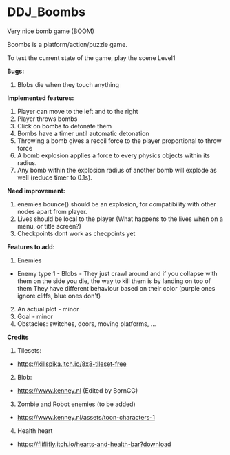# DDJ_Boombs
Very nice bomb game (BOOM)

Boombs is a platform/action/puzzle game.

To test the current state of the game, play the scene Level1


**Bugs:**
1. Blobs die when they touch anything

**Implemented features:**
1. Player can move to the left and to the right
2. Player throws bombs
3. Click on bombs to detonate them
4. Bombs have a timer until automatic detonation
5. Throwing a bomb gives a recoil force to the player proportional to throw force
6. A bomb explosion applies a force to every physics objects within its radius.
7. Any bomb within the explosion radius of another bomb will explode as well (reduce timer to 0.1s).

**Need improvement:**
1. enemies bounce() should be an explosion, for compatibility with other nodes apart from player.
2. Lives should be local to the player (What happens to the lives when on a menu, or title screen?)
3. Checkpoints dont work as checpoints yet

**Features to add:**
1. Enemies
* Enemy type 1 - Blobs - They just crawl around and if you collapse with them on the side you die, the way to kill them is by landing on top of them
                         They have different behaviour based on their color (purple ones ignore cliffs, blue ones don't)
2. An actual plot - minor
3. Goal - minor
4. Obstacles: switches, doors, moving platforms, ...

**Credits**
1. Tilesets:
* https://killspika.itch.io/8x8-tileset-free
2. Blob:
* https://www.kenney.nl (Edited by BornCG)
3. Zombie and Robot enemies (to be added)
* https://www.kenney.nl/assets/toon-characters-1
4. Health heart
* https://fliflifly.itch.io/hearts-and-health-bar?download